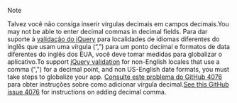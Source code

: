 > [!NOTE]
> <span data-ttu-id="a36a4-101">Talvez você não consiga inserir vírgulas decimais em campos decimais.</span><span class="sxs-lookup"><span data-stu-id="a36a4-101">You may not be able to enter decimal commas in decimal fields.</span></span> <span data-ttu-id="a36a4-102">Para dar suporte à [validação do jQuery](https://jqueryvalidation.org/) para localidades de idiomas diferentes do inglês que usam uma vírgula (“,”) para um ponto decimal e formatos de data diferentes do inglês dos EUA, você deve tomar medidas para globalizar o aplicativo.</span><span class="sxs-lookup"><span data-stu-id="a36a4-102">To support [jQuery validation](https://jqueryvalidation.org/) for non-English locales that use a comma (",") for a decimal point, and non US-English date formats, you must take steps to globalize your app.</span></span> <span data-ttu-id="a36a4-103">[Consulte este problema do GitHub 4076](https://github.com/dotnet/AspNetCore.Docs/issues/4076#issuecomment-326590420) para obter instruções sobre como adicionar vírgula decimal.</span><span class="sxs-lookup"><span data-stu-id="a36a4-103">[See this GitHub issue 4076](https://github.com/dotnet/AspNetCore.Docs/issues/4076#issuecomment-326590420) for instructions on adding decimal comma.</span></span>